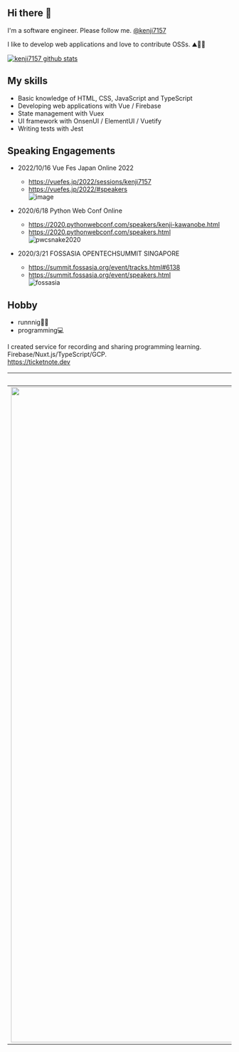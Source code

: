 ## Hi there 👋

I'm a software engineer. Please follow me. [@kenji7157](https://twitter.com/kenji7157)

I like to develop web applications and love to contribute OSSs. ⛰🗻🦒

[![kenji7157 github stats](https://github-readme-stats.vercel.app/api?username=kenji7157&show_icons=true&count_private=true)](https://github.com/anuraghazra/github-readme-stats)

## My skills
- Basic knowledge of HTML, CSS, JavaScript and TypeScript
- Developing web applications with Vue / Firebase
- State management with Vuex
- UI framework with OnsenUI / ElementUI / Vuetify
- Writing tests with Jest

## Speaking Engagements

- 2022/10/16 Vue Fes Japan Online 2022
  - https://vuefes.jp/2022/sessions/kenji7157  
  - https://vuefes.jp/2022/#speakers  
![image](https://user-images.githubusercontent.com/18192657/190077213-37406df1-117e-4710-8eef-715027daef4d.png)

- 2020/6/18 Python Web Conf Online  
  - https://2020.pythonwebconf.com/speakers/kenji-kawanobe.html 
  - https://2020.pythonwebconf.com/speakers.html  
![pwcsnake2020](https://user-images.githubusercontent.com/18192657/98086057-8e4f1180-1ec1-11eb-9a1c-b077dcce1853.png)

- 2020/3/21 FOSSASIA OPENTECHSUMMIT SINGAPORE  
  - https://summit.fossasia.org/event/tracks.html#6138
  - https://summit.fossasia.org/event/speakers.html  
![fossasia](https://user-images.githubusercontent.com/18192657/98086192-bf2f4680-1ec1-11eb-9053-1269193ea72b.png)




## Hobby

- runnnig🏃‍♂️  
- programming💻

I created service for recording and sharing programming learning.  
Firebase/Nuxt.js/TypeScript/GCP.  
https://ticketnote.dev

|EN|JP|
|:--:|:--:|
|<img width="1469" alt="image" src="https://user-images.githubusercontent.com/18192657/180582647-08b6245b-55ad-4b6c-a7a5-2ad2bfc76cc9.png">|<img width="1469" alt="image" src="https://user-images.githubusercontent.com/18192657/180582733-6412d496-11df-469f-bd63-eb612ceccfd0.png">|





<!--
**kenji7157/kenji7157** is a ✨ _special_ ✨ repository because its `README.md` (this file) appears on your GitHub profile.

Here are some ideas to get you started:

- 🔭 I’m currently working on ...
- 🌱 I’m currently learning ...
- 👯 I’m looking to collaborate on ...
- 🤔 I’m looking for help with ...
- 💬 Ask me about ...
- 📫 How to reach me: ...
- 😄 Pronouns: ...
- ⚡ Fun fact: ...
-->

